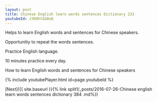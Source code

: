 ```yaml
---
layout: post
title: Chinese English learn words sentences Dictionary 233 
youtubeId: iYDOhlGG8oQ
---
```

 
 
Helps to learn English words and sentences for Chinese speakers.

Opportunitiy to repeat the words sentences. 

Practice English language. 
 
10 minutes practice every day. 
 
How to learn English words and sentences for Chinese speakers 
 
{% include youtubePlayer.html id=page.youtubeId %}
 
 
[Next]({{ site.baseurl }}{% link  split1/_posts/2016-07-26-Chinese english learn words sentences dictionary 384 .md%})
 
